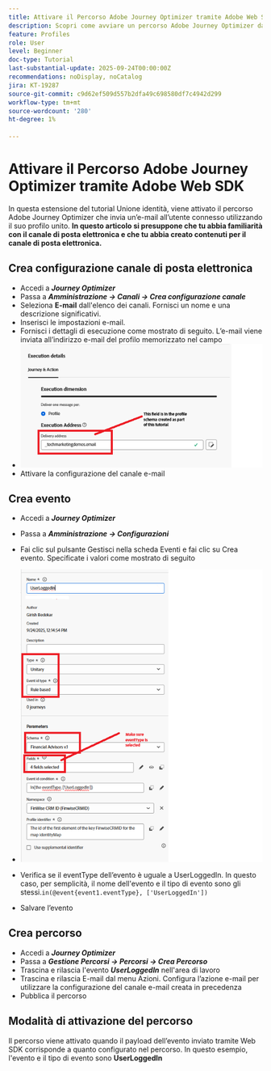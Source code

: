 ```yaml
---
title: Attivare il Percorso Adobe Journey Optimizer tramite Adobe Web SDK
description: Scopri come avviare un percorso Adobe Journey Optimizer da eventi del sito come gli accessi degli utenti sfruttando AEP Web SDK configurato tramite i tag Adobe Experience Platform
feature: Profiles
role: User
level: Beginner
doc-type: Tutorial
last-substantial-update: 2025-09-24T00:00:00Z
recommendations: noDisplay, noCatalog
jira: KT-19287
source-git-commit: c9d62ef509d557b2dfa49c698580df7c4942d299
workflow-type: tm+mt
source-wordcount: '280'
ht-degree: 1%

---
```


# Attivare il Percorso Adobe Journey Optimizer tramite Adobe Web SDK

In questa estensione del tutorial Unione identità, viene attivato il percorso Adobe Journey Optimizer che invia un’e-mail all’utente connesso utilizzando il suo profilo unito. **In questo articolo si presuppone che tu abbia familiarità con il canale di posta elettronica e che tu abbia creato contenuti per il canale di posta elettronica.**

## Crea configurazione canale di posta elettronica

* Accedi a _**Journey Optimizer**_
* Passa a _**Amministrazione -> Canali -> Crea configurazione canale**_
* Seleziona **E-mail** dall&#39;elenco dei canali. Fornisci un nome e una descrizione significativi.
* Inserisci le impostazioni e-mail.
* Fornisci i dettagli di esecuzione come mostrato di seguito. L’e-mail viene inviata all’indirizzo e-mail del profilo memorizzato nel campo
* ![canale-e-mail](assets/email-channel-execution.png)
* Attivare la configurazione del canale e-mail

## Crea evento

* Accedi a _**Journey Optimizer**_
* Passa a _**Amministrazione -> Configurazioni**_
* Fai clic sul pulsante Gestisci nella scheda Eventi e fai clic su Crea evento. Specificate i valori come mostrato di seguito
* ![evento-percorso](assets/journey-event.png)

* Verifica se il eventType dell’evento è uguale a UserLoggedIn. In questo caso, per semplicità, il nome dell&#39;evento e il tipo di evento sono gli stessi.`in(@event{event1.eventType}, ['UserLoggedIn'])`
* Salvare l’evento

## Crea percorso

* Accedi a _**Journey Optimizer**_
* Passa a _**Gestione Percorsi -> Percorsi -> Crea Percorso**_
* Trascina e rilascia l&#39;evento _**UserLoggedIn**_ nell&#39;area di lavoro
* Trascina e rilascia E-mail dal menu Azioni. Configura l’azione e-mail per utilizzare la configurazione del canale e-mail creata in precedenza
* Pubblica il percorso

## Modalità di attivazione del percorso

Il percorso viene attivato quando il payload dell’evento inviato tramite Web SDK corrisponde a quanto configurato nel percorso. In questo esempio, l&#39;evento e il tipo di evento sono **UserLoggedIn**



